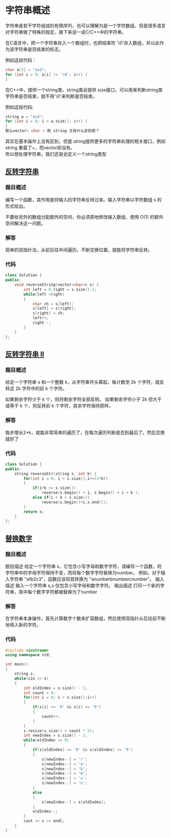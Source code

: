 # 字符串概述
字符串是若干字符组成的有限序列，也可以理解为是一个字符数组，但是很多语言对字符串做了特殊的规定，接下来说一说C/C++中的字符串。

在C语言中，把一个字符串存入一个数组时，也把结束符 '\0'存入数组，并以此作为该字符串是否结束的标志。

例如这段代码：
```cpp
char a[5] = "asd";
for (int i = 0; a[i] != '\0'; i++) {
}
```
在C++中，提供一个string类，string类会提供 size接口，可以用来判断string类字符串是否结束，就不用'\0'来判断是否结束。

例如这段代码:
```cpp
string a = "asd";
for (int i = 0; i < a.size(); i++) {
}
那么vector< char > 和 string 又有什么区别呢？
```
其实在基本操作上没有区别，但是 string提供更多的字符串处理的相关接口，例如string 重载了+，而vector却没有。  
所以想处理字符串，我们还是会定义一个string类型

## [反转字符串](https://leetcode.cn/problems/reverse-string/)
### 题目概述
编写一个函数，其作用是将输入的字符串反转过来。输入字符串以字符数组 s 的形式给出。

不要给另外的数组分配额外的空间，你必须原地修改输入数组、使用 O(1) 的额外空间解决这一问题。
### 解答
简单的双指针法，从前后往中间遍历，不断交换位置，就能将字符串反转。
### 代码
```cpp
class Solution {
public:
    void reverseString(vector<char>& s) {
        int left = 0,right = s.size()-1;
        while(left <right)
        {
            char ch = s[left];
            s[left] = s[right];
            s[right] = ch;
            left++;
            right--;
        }
    }
};
```

## [反转字符串 II](https://leetcode.cn/problems/reverse-string-ii/description/)
### 题目概述
给定一个字符串 s 和一个整数 k，从字符串开头算起，每计数至 2k 个字符，就反转这 2k 字符中的前 k 个字符。

如果剩余字符少于 k 个，则将剩余字符全部反转。
如果剩余字符小于 2k 但大于或等于 k 个，则反转前 k 个字符，其余字符保持原样。
### 解答
每步增长2*k，就能非常简单的遍历了，在每次遍历判断是否到最后了。然后交换就好了
### 代码
```cpp
class Solution {
public:
    string reverseStr(string s, int k) {
        for(int i = 0; i < s.size();i+=(2*k))
        {
            if(i+k <= s.size())
                reverse(s.begin() + i, s.begin() + i + k );
            else if(i + k > s.size())
                reverse(s.begin()+i,s.end());
        }
        return s;
    }
};
```

## [替换数字](https://kamacoder.com/problempage.php?pid=1064)
### 题目概述
题目描述
给定一个字符串 s，它包含小写字母和数字字符，请编写一个函数，将字符串中的字母字符保持不变，而将每个数字字符替换为number。 例如，对于输入字符串 "a1b2c3"，函数应该将其转换为 "anumberbnumbercnumber"。
输入描述
输入一个字符串 s,s 仅包含小写字母和数字字符。
输出描述
打印一个新的字符串，其中每个数字字符都被替换为了number
### 解答
在字符串本身操作，首先计算数字个数来扩容数组，然后使用双指针从后往前不断地填入新的字符。
### 代码
```cpp
#include <iostream>
using namespace std;

int main()
{
    string s;
    while(cin >> s)
    {
        int oldIndex = s.size() - 1;
        int count = 0;
        for(int i = 0; i < s.size();i++)
        {
            if(s[i] >= '0' && s[i] <= '9')
            {
                count++;
            }
        }
        s.resize(s.size() + count * 5);
        int newIndex = s.size() - 1;
        while(oldIndex >= 0)
        {
            if(s[oldIndex] >= '0' && s[oldIndex] <= '9')
            {
                s[newIndex--] = 'r';
                s[newIndex--] = 'e';
                s[newIndex--] = 'b';
                s[newIndex--] = 'm';
                s[newIndex--] = 'u';
                s[newIndex--] = 'n';
            }
            else
            {
                s[newIndex--] = s[oldIndex];
            }
            oldIndex--;
        }
        cout << s << endl;
    }
}
```